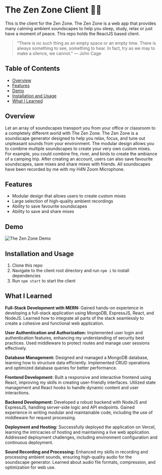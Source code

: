 # The Zen Zone Client 🧘🏻
This is the client for the Zen Zone. The Zen Zone is a web app that provides many calming ambient soundscapes to help you sleep, study, relax or just have a moment of peace. This repo holds the ReactJS based client.

>“There is no such thing as an empty space or an empty time. There is always something to see, something to hear. In fact, try as we may to make a silence, we cannot.”
>― John Cage

## Table of Contents

- [Overview](#overview)
- [Features](#features)
- [Demo](#demo)
- [Installation and Usage](#installation-and-usage)
- [What I Learned](#what-i-learned)

## Overview

Let an array of soundscapes transport you from your office or classroom to a completely different world with The Zen Zone. The Zen Zone is a soundscape generator designed to help you relax, focus, and tune out unpleasant sounds from your environment. The modular design allows you to combine multiple soundscapes to create your very own custom mixes. For example, you could combine fire, river, and birds to create the ambiance of a camping trip. After creating an account, users can also save favourite soundscapes, save mixes and share mixes with friends. All soundscapes have been recorded by me with my H4N Zoom Microphone.  

## Features

- Modular design that allows users to create custom mixes
- Large selection of high-quality ambient recordings
- Ability to save favourite soundscapes
- Ability to save and share mixes

## Demo

![The Zen Zone Demo](ZenZoneDemo.gif)

## Installation and Usage

1. Clone this repo
2. Navigate to the client root directory and run `npm i` to install dependencies
3. Run `npm start` to start the client 

## What I Learned
**Full-Stack Development with MERN:** Gained hands-on experience in developing a full-stack application using MongoDB, ExpressJS, React, and NodeJS.
Learned how to integrate all parts of the stack seamlessly to create a cohesive and functional web application.

**User Authentication and Authorization:** Implemented user login and authentication features, enhancing my understanding of security best practices.
Used middleware to protect routes and manage user sessions effectively.

**Database Management:** Designed and managed a MongoDB database, learning how to structure data efficiently.
Implemented CRUD operations and optimized database queries for better performance.

**Frontend Development:** Built a responsive and interactive frontend using React, improving my skills in creating user-friendly interfaces.
Utilized state management and React hooks to handle dynamic content and user interactions.

**Backend Development:** Developed a robust backend with NodeJS and ExpressJS, handling server-side logic and API endpoints.
Gained experience in writing modular and maintainable code, including the use of middleware for request processing.

**Deployment and Hosting:** Successfully deployed the application on Vercel, learning the intricacies of hosting and maintaining a live web application.
Addressed deployment challenges, including environment configuration and continuous deployment.

**Sound Recording and Processing:** Enhanced my skills in recording and processing ambient sounds, ensuring high-quality audio for the soundscape generator.
Learned about audio file formats, compression, and optimization for web use.
